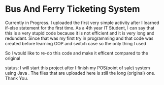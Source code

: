 # Bus And Ferry Ticketing System

Currently in Progress. I uploaded the first very simple activity after I learned if-else statement for the first time. As a 4th year IT Student, I can say that this is a very stupid code because it is not efficient and it is very long and redundant. Since that was my first try in programming and that code was created before learning OOP and switch case so the only thing I used

So I would like to re-do this code and make it efficent compared to the original

status: I will start this project after I finish my POS(point of sale) system using Java . The files that are uploaded here is still the long (original) one. Thank You.
